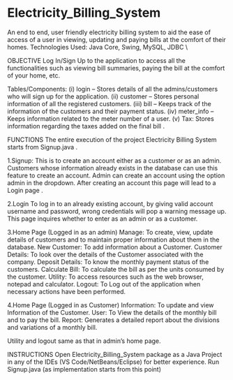 # Electricity_Billing_System

An end to end, user friendly electricity billing system to aid the ease of access of a user in viewing, updating and paying bills at the comfort of their homes. 
Technologies Used: Java Core, Swing, MySQL, JDBC \

OBJECTIVE
Log In/Sign Up to the application to access all the functionalities such as viewing bill summaries, paying the bill at the comfort of your home, etc.

Tables/Components: 
(i)	login – Stores details of all the admins/customers who will sign up for the application. 
(ii)	customer – Stores personal information of all the registered customers.
(iii)	bill – Keeps track of the information of the customers and their payment status. 
(iv)	meter_info – Keeps information related to the meter number of a user.
(v)	Tax: Stores information regarding the taxes added on the final bill .

FUNCTIONS
The entire execution of the project Electricity Billing System starts from Signup.java .

1.Signup:
This is to create an account either as a customer or as an admin. Customers whose information already exists in the database can use this feature to create an account.
Admin can create an account using the option admin in the dropdown.
After creating an account this page will lead to a Login page .

2.Login 
To log in to an already existing account, by giving valid account username and password, wrong credentials will pop a warning message up. This page inquires whether to enter as an admin or as a customer.

3.Home Page (Logged in as an admin)
  Manage: To create, view, update details of customers and to maintain proper information about them in the database.
  New Customer: To add information about a Customer.
  Customer Details: To look over the details of the Customer associated with the company.
  Deposit Details: To know the monthly payment status of the customers.
  Calculate Bill: To calculate the bill as per the units consumed by the customer.
  Utility: To access resources such as the web browser, notepad and calculator.
  Logout: To Log out of the application when necessary actions have been performed.

  
4.Home Page (Logged in as Customer)
  Information: To update and view Information of the Customer.
  User: To View the details of the monthly bill and to pay the bill.
  Report: Generates a detailed report about the divisions and variations of a monthly bill.
  
  Utility and logout same as that in admin’s home page.

INSTRUCTIONS
Open Electricity_Billing_System package as a Java Project in any of the IDEs (VS Code/NetBeans/Eclipse) for better experience.
Run Signup.java (as implementation starts from this point)












